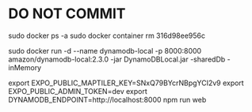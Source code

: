 # DO NOT COMMIT


sudo docker ps -a
sudo docker container rm 316d98ee956c

sudo docker run -d --name dynamodb-local   -p 8000:8000   amazon/dynamodb-local:2.3.0 -jar DynamoDBLocal.jar -sharedDb -inMemory







export EXPO_PUBLIC_MAPTILER_KEY=SNxQ79BYcrNBpgYCI2v9
export EXPO_PUBLIC_ADMIN_TOKEN=dev
export DYNAMODB_ENDPOINT=http://localhost:8000
npm run web
